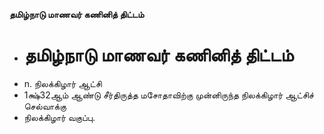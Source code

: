**தமிழ்நாடு மாணவர் கணினித் திட்டம்**
- # தமிழ்நாடு மாணவர் கணினித் திட்டம்
- n. நிலக்கிழார் ஆட்சி
- 1க்ஷ்32ஆம் ஆண்டு சீர்திருத்த மசோதாவிற்கு முன்னிருந்த நிலக்கிழார் ஆட்சிச் செல்வாக்கு
- நிலக்கிழார் வகுப்பு.

